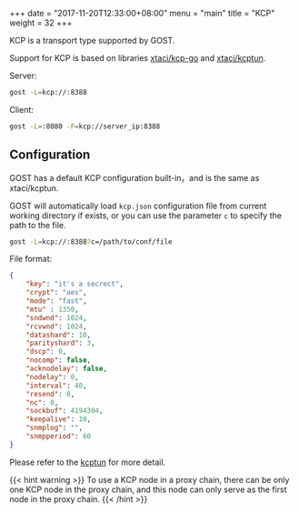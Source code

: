 +++
date = "2017-11-20T12:33:00+08:00"
menu = "main"
title = "KCP"
weight = 32
+++

KCP is a transport type supported by GOST.

Support for KCP is based on libraries [xtaci/kcp-go](https://github.com/xtaci/kcp-go) and [xtaci/kcptun](https://github.com/xtaci/kcptun).

Server:

```bash
gost -L=kcp://:8388
```

Client:

```bash
gost -L=:8080 -F=kcp://server_ip:8388
```

## Configuration

GOST has a default KCP configuration built-in，and is the same as xtaci/kcptun.

GOST will automatically load `kcp.json` configuration file from current working directory if exists, or you can use the parameter `c` to specify the path to the file.

```bash
gost -L=kcp://:8388?c=/path/to/conf/file
```

File format:

```json
{
    "key": "it's a secrect",
    "crypt": "aes",
    "mode": "fast",
    "mtu" : 1350,
    "sndwnd": 1024,
    "rcvwnd": 1024,
    "datashard": 10,
    "parityshard": 3,
    "dscp": 0,
    "nocomp": false,
    "acknodelay": false,
    "nodelay": 0,
    "interval": 40,
    "resend": 0,
    "nc": 0,
    "sockbuf": 4194304,
    "keepalive": 10,
    "snmplog": "",
    "snmpperiod": 60
}
```

Please refer to the [kcptun](https://github.com/xtaci/kcptun#usage) for more detail.

{{< hint warning >}}
To use a KCP node in a proxy chain, there can be only one KCP node in the proxy chain, and this node can only serve as the first node in the proxy chain.
{{< /hint >}}
